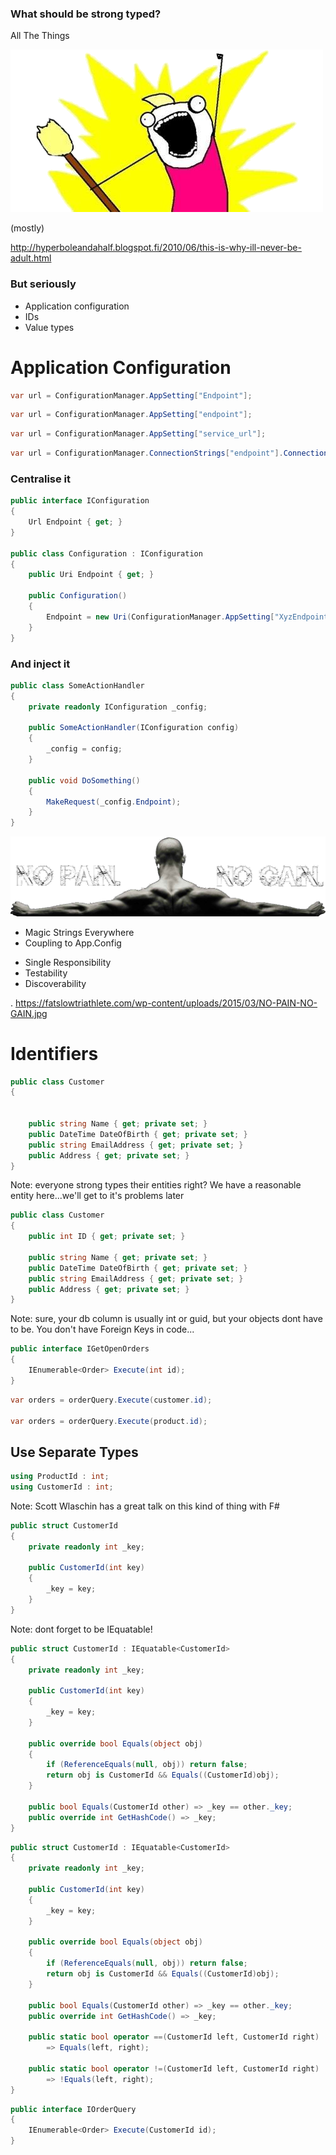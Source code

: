### What should be strong typed?

All The Things <!-- .element: class="pic-label quote fragment" data-fragment-index="1"-->

![Strong Type All The Things Image](img/all-the-things.png) <!-- .element: class="fragment" data-fragment-index="1"-->

(mostly)<!-- .element: class="fragment" data-fragment-index="2"-->

http://hyperboleandahalf.blogspot.fi/2010/06/this-is-why-ill-never-be-adult.html<!-- .element: class="attribution fragment" data-fragment-index="1"-->



### But seriously
* Application configuration
* IDs
* Value types



# Application Configuration



```csharp
var url = ConfigurationManager.AppSetting["Endpoint"];
```

```csharp
var url = ConfigurationManager.AppSetting["endpoint"];
```
<!-- .element: class="fragment" -->

```csharp
var url = ConfigurationManager.AppSetting["service_url"];
```
<!-- .element: class="fragment" -->

```csharp
var url = ConfigurationManager.ConnectionStrings["endpoint"].ConnectionString;
```
<!-- .element: class="fragment" -->



### Centralise it
```csharp
public interface IConfiguration
{
    Url Endpoint { get; }
}

public class Configuration : IConfiguration
{
    public Uri Endpoint { get; }

    public Configuration()
    {
        Endpoint = new Uri(ConfigurationManager.AppSetting["XyzEndpoint"]);
    }
}
```



### And inject it
```csharp
public class SomeActionHandler
{
    private readonly IConfiguration _config;

    public SomeActionHandler(IConfiguration config)
    {
        _config = config;
    }

    public void DoSomething()
    {
        MakeRequest(_config.Endpoint);
    }
}
```



<!-- .slide: class="gains" -->
![No Pain No Gain](img/no-pain-no-gain-trans.png)
<ul class="left">
    <li>Magic Strings Everywhere</li>
    <li>Coupling to App.Config</li>
</ul>

<ul class="right">
    <li>Single Responsibility</li>
    <li>Testability</li>
    <li>Discoverability</li>
</ul>

. <!-- .element: class="attribution" -->
https://fatslowtriathlete.com/wp-content/uploads/2015/03/NO-PAIN-NO-GAIN.jpg <!-- .element: class="attribution" -->



# Identifiers



```csharp
public class Customer
{


    public string Name { get; private set; }
    public DateTime DateOfBirth { get; private set; }
    public string EmailAddress { get; private set; }
    public Address { get; private set; }
}
```
<!-- .slide: data-transition="slide-in none-out"-->
Note: everyone strong types their entities right?  We have a reasonable entity here...we'll get to it's problems later



```csharp
public class Customer
{
    public int ID { get; private set; }

    public string Name { get; private set; }
    public DateTime DateOfBirth { get; private set; }
    public string EmailAddress { get; private set; }
    public Address { get; private set; }
}
```
<!-- .slide: data-transition="none-in slide-out"-->
Note: sure, your db column is usually int or guid, but your objects dont have to be.
You don't have Foreign Keys in code...



```csharp
public interface IGetOpenOrders
{
    IEnumerable<Order> Execute(int id);
}
```



```csharp
var orders = orderQuery.Execute(customer.id);

var orders = orderQuery.Execute(product.id);
```



## Use Separate Types
```csharp
using ProductId : int;
using CustomerId : int;
```
Note: Scott Wlaschin has a great talk on this kind of thing with F#



```csharp
public struct CustomerId
{
	private readonly int _key;

	public CustomerId(int key)
	{
		_key = key;
	}
}
```
Note: dont forget to be IEquatable!



```csharp
public struct CustomerId : IEquatable<CustomerId>
{
    private readonly int _key;

    public CustomerId(int key)
    {
        _key = key;
    }

    public override bool Equals(object obj)
    {
        if (ReferenceEquals(null, obj)) return false;
        return obj is CustomerId && Equals((CustomerId)obj);
    }

    public bool Equals(CustomerId other) => _key == other._key;
    public override int GetHashCode() => _key;
}
```



```csharp
public struct CustomerId : IEquatable<CustomerId>
{
    private readonly int _key;

    public CustomerId(int key)
    {
        _key = key;
    }

    public override bool Equals(object obj)
    {
        if (ReferenceEquals(null, obj)) return false;
        return obj is CustomerId && Equals((CustomerId)obj);
    }

    public bool Equals(CustomerId other) => _key == other._key;
    public override int GetHashCode() => _key;

    public static bool operator ==(CustomerId left, CustomerId right)
        => Equals(left, right);

    public static bool operator !=(CustomerId left, CustomerId right)
        => !Equals(left, right);
}
```



```csharp
public interface IOrderQuery
{
    IEnumerable<Order> Execute(CustomerId id);
}
```
